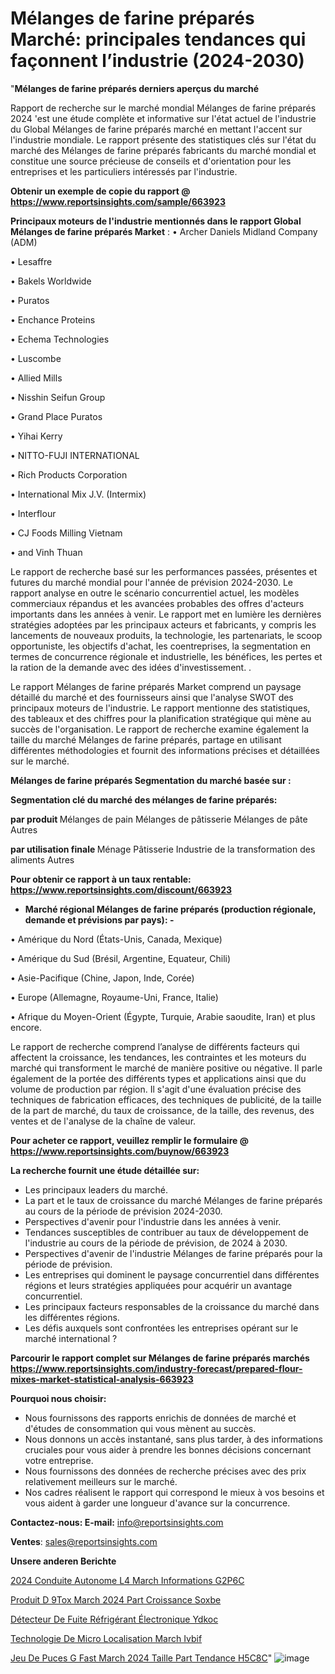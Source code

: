 # Mélanges de farine préparés Marché: principales tendances qui façonnent l’industrie (2024-2030)

"<strong>Mélanges de farine préparés derniers aperçus du marché</strong>

Rapport de recherche sur le marché mondial Mélanges de farine préparés 2024 'est une étude complète et informative sur l'état actuel de l'industrie du Global Mélanges de farine préparés marché en mettant l'accent sur l'industrie mondiale. Le rapport présente des statistiques clés sur l'état du marché des Mélanges de farine préparés fabricants du marché mondial et constitue une source précieuse de conseils et d'orientation pour les entreprises et les particuliers intéressés par l'industrie.

<strong>Obtenir un exemple de copie du rapport @ <a href=https://www.reportsinsights.com/sample/663923>https://www.reportsinsights.com/sample/663923</a></strong>

<strong>Principaux moteurs de l'industrie mentionnés dans le rapport Global Mélanges de farine préparés Market</strong> :
• Archer Daniels Midland Company (ADM)

• Lesaffre

• Bakels Worldwide

• Puratos

• Enchance Proteins

• Echema Technologies

• Luscombe

• Allied Mills

• Nisshin Seifun Group

• Grand Place Puratos

• Yihai Kerry

• NITTO-FUJI INTERNATIONAL

• Rich Products Corporation

• International Mix J.V. (Intermix)

• Interflour

• CJ Foods Milling Vietnam

• and Vinh Thuan

Le rapport de recherche basé sur les performances passées, présentes et futures du marché mondial pour l'année de prévision 2024-2030. Le rapport analyse en outre le scénario concurrentiel actuel, les modèles commerciaux répandus et les avancées probables des offres d'acteurs importants dans les années à venir. Le rapport met en lumière les dernières stratégies adoptées par les principaux acteurs et fabricants, y compris les lancements de nouveaux produits, la technologie, les partenariats, le scoop opportuniste, les objectifs d'achat, les coentreprises, la segmentation en termes de concurrence régionale et industrielle, les bénéfices, les pertes et la ration de la demande avec des idées d'investissement. .

Le rapport Mélanges de farine préparés Market comprend un paysage détaillé du marché et des fournisseurs ainsi que l'analyse SWOT des principaux moteurs de l'industrie. Le rapport mentionne des statistiques, des tableaux et des chiffres pour la planification stratégique qui mène au succès de l'organisation. Le rapport de recherche examine également la taille du marché Mélanges de farine préparés, partage en utilisant différentes méthodologies et fournit des informations précises et détaillées sur le marché.

<strong>Mélanges de farine préparés Segmentation du marché basée sur :</strong>

<strong> Segmentation clé du marché des mélanges de farine préparés: </strong>

<strong> par produit </strong>
Mélanges de pain
Mélanges de pâtisserie
Mélanges de pâte
Autres

<strong> par utilisation finale </strong>
Ménage
Pâtisserie
Industrie de la transformation des aliments
Autres

<strong>Pour obtenir ce rapport à un taux rentable: <a href=https://www.reportsinsights.com/discount/663923>https://www.reportsinsights.com/discount/663923</a></strong>
<ul>
  <li><strong>Marché régional Mélanges de farine préparés (production régionale, demande et prévisions par pays): -</strong></li>
</ul>
• Amérique du Nord (États-Unis, Canada, Mexique)

• Amérique du Sud (Brésil, Argentine, Equateur, Chili)

• Asie-Pacifique (Chine, Japon, Inde, Corée)

• Europe (Allemagne, Royaume-Uni, France, Italie)

• Afrique du Moyen-Orient (Égypte, Turquie, Arabie saoudite, Iran) et plus encore.

Le rapport de recherche comprend l’analyse de différents facteurs qui affectent la croissance, les tendances, les contraintes et les moteurs du marché qui transforment le marché de manière positive ou négative. Il parle également de la portée des différents types et applications ainsi que du volume de production par région. Il s'agit d'une évaluation précise des techniques de fabrication efficaces, des techniques de publicité, de la taille de la part de marché, du taux de croissance, de la taille, des revenus, des ventes et de l'analyse de la chaîne de valeur.

<strong>Pour acheter ce rapport, veuillez remplir le formulaire @   <a href=https://www.reportsinsights.com/buynow/663923>https://www.reportsinsights.com/buynow/663923</a></strong>

<strong>La recherche fournit une étude détaillée sur:</strong>
<ul>
  <li>Les principaux leaders du marché.</li>
  <li>La part et le taux de croissance du marché Mélanges de farine préparés au cours de la période de prévision 2024-2030.</li>
  <li>Perspectives d'avenir pour l'industrie dans les années à venir.</li>
  <li>Tendances susceptibles de contribuer au taux de développement de l'industrie au cours de la période de prévision, de 2024 à 2030.</li>
  <li>Perspectives d'avenir de l'industrie Mélanges de farine préparés pour la période de prévision.</li>
  <li>Les entreprises qui dominent le paysage concurrentiel dans différentes régions et leurs stratégies appliquées pour acquérir un avantage concurrentiel.</li>
  <li>Les principaux facteurs responsables de la croissance du marché dans les différentes régions.</li>
  <li>Les défis auxquels sont confrontées les entreprises opérant sur le marché international ?</li>
</ul>

<strong>Parcourir le rapport complet sur Mélanges de farine préparés marchés <a href=https://www.reportsinsights.com/industry-forecast/prepared-flour-mixes-market-statistical-analysis-663923>https://www.reportsinsights.com/industry-forecast/prepared-flour-mixes-market-statistical-analysis-663923</a></strong>

<strong>Pourquoi nous choisir:</strong>
<ul>
  <li>Nous fournissons des rapports enrichis de données de marché et d'études de consommation qui vous mènent au succès.</li>
  <li>Nous donnons un accès instantané, sans plus tarder, à des informations cruciales pour vous aider à prendre les bonnes décisions concernant votre entreprise.</li>
  <li>Nous fournissons des données de recherche précises avec des prix relativement meilleurs sur le marché.</li>
  <li>Nos cadres réalisent le rapport qui correspond le mieux à vos besoins et vous aident à garder une longueur d'avance sur la concurrence.</li>
</ul>
<strong>Contactez-nous:
</strong><strong>E-mail:</strong> <a href=mailto:info@reportsinsights.com>info@reportsinsights.com</a>

<strong>Ventes</strong>: <a href=mailto:sales@reportsinsights.com>sales@reportsinsights.com</a>

<strong>Unsere anderen Berichte</strong>

<a href=https://www.linkedin.com/pulse/2024-conduite-autonome-l4-march%C3%A9-informations-g2p6c/>2024 Conduite Autonome L4 March Informations G2P6C</a>

<a href=https://www.linkedin.com/pulse/produit-d%C3%A9tox-march%C3%A9-2024-part-croissance-soxbe/>Produit D 9Tox March 2024 Part Croissance Soxbe</a>

<a href=https://www.linkedin.com/pulse/détecteur-de-fuite-réfrigérant-électronique-ydkoc/>Détecteur De Fuite Réfrigérant Électronique Ydkoc</a>

<a href=https://www.linkedin.com/pulse/technologie-de-micro-localisation-march%C3%A9--ivbif/>Technologie De Micro Localisation March  Ivbif</a>

<a href=https://www.linkedin.com/pulse/jeu-de-puces-g-fast-march%C3%A9-2024-taille-part-tendance-h5c8c/>Jeu De Puces G Fast March 2024 Taille Part Tendance H5C8C</a>"
![image](https://github.com/daminid12/RImarketdynamics/assets/158430485/30f0da0a-ed19-4565-9030-c901a3158681)
